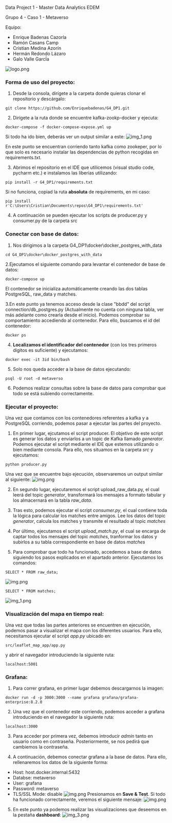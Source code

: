 Data Project 1 - Master Data Analytics EDEM

Grupo 4 - Caso 1 - Metaverso

Equipo:
- Enrique Badenas Cazorla
- Ramón Casans Camp
- Cristian Medina Azorín
- Hermán Redondo Lázaro
- Galo Valle GarcÍa

![logo.png](images/logopng.png)

### Forma de uso del proyecto:


1. Desde la consola, dirígete a la carpeta donde quieras clonar el repositorio y descárgalo:
```console
git clone https://github.com/Enriquebadenas/G4_DP1.git
```
2. Dirígete a la ruta donde se encuentre kafka-zookp-docker y ejecuta:
```
docker-compose -f docker-compose-expose.yml up
```
Si todo ha ido bien, deberás ver un output similar a este:
![img_1.png](images/zookeper_running.png)

En este punto se encuentran corriendo tanto kafka como zookeper, por lo que solo es necesario instalar las dependencias de python recogidas en requirements.txt.

3. Abrimos el repositorio en el IDE que utilicemos (visual studio code, pycharm etc.) e instalamos las liberías utilizando:
```
pip install -r G4_DP1/requirements.txt
```
Si no funciona, copiad la ruta **absoluta** de requirements, en mi caso:
```
pip install r'C:\Users\Cristian\Documents\repos\G4_DP1\requirements.txt'
```
4. A continuación se pueden ejecutar los scripts de producer.py y consumer.py de la carpeta src

### Conectar con base de datos:

1. Nos dirigimos a la carpeta G4_DP1\docker\docker_postgres_with_data
```
cd G4_DP1\docker\docker_postgres_with_data
```

2.Ejecutamos el siguiente comando para levantar el contenedor de base de datos: 
````
docker-compose up
````
El contenedor se inicializa automáticamente creando las dos tablas PostgreSQL, raw_data y matches.

3.En este punto ya tenemos acceso desde la clase "bbdd" del script connection/db_postgres.py (Actualmente no cuenta con ninguna tabla, ver más adelante como crearla desde el inicio). Podemos comprobar su comportamiento accediendo al contenedor. Para ello, buscamos el id del contenedor:
````
docker ps
````
4. **Localizamos el identificador del contenedor** (con los tres primeros dígitos es suficiente) y ejecutamos:
```
docker exec -it 3id bin/bash
```
5. Solo nos queda acceder a la base de datos ejecutando:
```
psql -U root -d metaverso
```
6. Podemos realizar consultas sobre la base de datos para comprobar que todo se está subiendo correctamente.

### Ejecutar el proyecto:

Una vez que contamos con los contenedores referentes a kafka y a PostgreSQL corriendo, podemos pasar a ejecutar las partes del proyecto.

1. En primer lugar, ejcutamos el script producer. El objetivo de este script es generar los datos y enviarlos a un topic de Kafka llamado _generator_. Podemos ejecutar el script mediante el IDE que estemos utilizando o bien mediante consola. Para ello, nos situamos en la carpeta _src_ y ejecutamos:

```
python producer.py
```

Una vez que se encuentre bajo ejecución, observaremos un output similar al siguiente:
![img.png](images/datagenerator.png)

2. En segundo lugar, ejecutaremos el script upload_raw_data.py, el cual leerá del topic _generator_, transformará los mensajes a formato tabular y los almacernará en la tabla _raw_data_.

3. Tras esto, podemos ejecutar el script _consumer.py_, el cual contiene toda la lógica para calcular los matches entre amigos. Lee los datos del topic _generator_, calcula los matches y transmite el resultado al topic _matches_

4. Por último, ejecutamos el script _upload_match.py_, el cual se encarga de captar todos los mensajes del topic _matches_, tranformar los datos y subirlos a su tabla correspondiente en base de datos _matches_

5. Para comprobar que todo ha funcionado, accedemos a base de datos siguiendo los pasos explicados en el apartado anterior. Ejecutamos los comandos:
```
SELECT * FROM raw_data;
```
![img.png](images/raw_data.png)

````
SELECT * FROM matches;
````
![img_1.png](images/matches.png)

### Visualización del mapa en tiempo real:

Una vez que todas las partes anteriores se encuentren en ejecución, podemos pasar a visualizar el mapa con los diferentes usuarios. Para ello, necesitamos ejecutar el script _app.py_ ubicado en:

```
src/leaflet_map_app/app.py
```
y abrir el navegador introduciendo la siguiente ruta:
```
localhost:5001
```

### Grafana:
1. Para correr grafana, en primer lugar debemos descargarnos la imagen:
````
docker run -d -p 3000:3000 --name grafana grafana/grafana-enterprise:8.2.0
````
2. Una vez que el contenedor este corriendo, podemos acceder a grafana introduciendo en el navegador la siguiente ruta:
```
localhost:3000
```
3. Para acceder por primera vez, debemos introducir _admin_ tanto en usuario como en contraseña. Posteriormente, se nos pedirá que cambiemos la contraseña.

4. A continuación, debemos conectar grafana a la base de datos. Para ello, rellenaremos los datos de la siguiente forma:
* Host:  host.docker.internal:5432
* Databse: metaverso
* User: grafana
* Password: metaverso
* TLS/SSL Mode: disable
![img.png](images/conexion_grafana.png)
Presionamos en **Save & Test**. Si todo ha funcionado correctamente, veremos el siguiente mensaje:
![img.png](images/connection_ok.png)
5. En este punto ya podemos realizar las visualizaciones que deseemos en la pestaña **dashboard**:
![img_3.png](images/create_dashboard.png)
